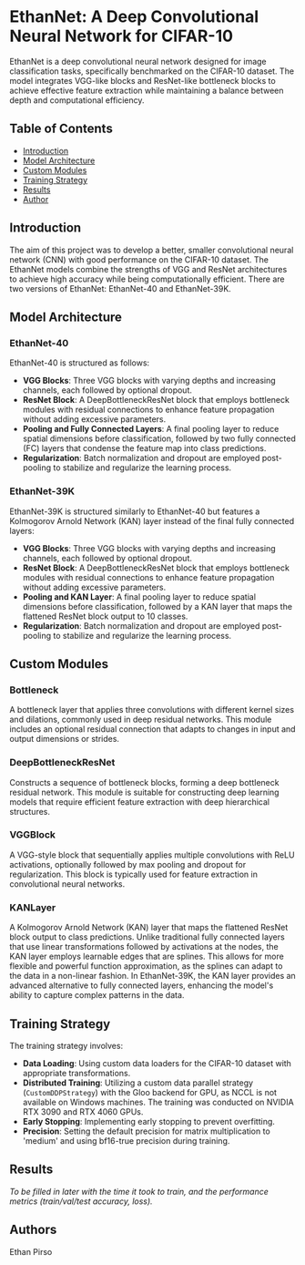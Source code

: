 # EthanNet: A Deep Convolutional Neural Network for CIFAR-10

EthanNet is a deep convolutional neural network designed for image classification tasks, specifically benchmarked on the CIFAR-10 dataset. The model integrates VGG-like blocks and ResNet-like bottleneck blocks to achieve effective feature extraction while maintaining a balance between depth and computational efficiency.

## Table of Contents
- [Introduction](#introduction)
- [Model Architecture](#model-architecture)
- [Custom Modules](#custom-modules)
- [Training Strategy](#training-strategy)
- [Results](#results)
- [Author](#author)

## Introduction

The aim of this project was to develop a better, smaller convolutional neural network (CNN) with good performance on the CIFAR-10 dataset. The EthanNet models combine the strengths of VGG and ResNet architectures to achieve high accuracy while being computationally efficient. There are two versions of EthanNet: EthanNet-40 and EthanNet-39K.

## Model Architecture

### EthanNet-40
EthanNet-40 is structured as follows:
- **VGG Blocks**: Three VGG blocks with varying depths and increasing channels, each followed by optional dropout.
- **ResNet Block**: A DeepBottleneckResNet block that employs bottleneck modules with residual connections to enhance feature propagation without adding excessive parameters.
- **Pooling and Fully Connected Layers**: A final pooling layer to reduce spatial dimensions before classification, followed by two fully connected (FC) layers that condense the feature map into class predictions.
- **Regularization**: Batch normalization and dropout are employed post-pooling to stabilize and regularize the learning process.

### EthanNet-39K
EthanNet-39K is structured similarly to EthanNet-40 but features a Kolmogorov Arnold Network (KAN) layer instead of the final fully connected layers:
- **VGG Blocks**: Three VGG blocks with varying depths and increasing channels, each followed by optional dropout.
- **ResNet Block**: A DeepBottleneckResNet block that employs bottleneck modules with residual connections to enhance feature propagation without adding excessive parameters.
- **Pooling and KAN Layer**: A final pooling layer to reduce spatial dimensions before classification, followed by a KAN layer that maps the flattened ResNet block output to 10 classes.
- **Regularization**: Batch normalization and dropout are employed post-pooling to stabilize and regularize the learning process.

## Custom Modules

### Bottleneck
A bottleneck layer that applies three convolutions with different kernel sizes and dilations, commonly used in deep residual networks. This module includes an optional residual connection that adapts to changes in input and output dimensions or strides.

### DeepBottleneckResNet
Constructs a sequence of bottleneck blocks, forming a deep bottleneck residual network. This module is suitable for constructing deep learning models that require efficient feature extraction with deep hierarchical structures.

### VGGBlock
A VGG-style block that sequentially applies multiple convolutions with ReLU activations, optionally followed by max pooling and dropout for regularization. This block is typically used for feature extraction in convolutional neural networks.

### KANLayer
A Kolmogorov Arnold Network (KAN) layer that maps the flattened ResNet block output to class predictions. Unlike traditional fully connected layers that use linear transformations followed by activations at the nodes, the KAN layer employs learnable edges that are splines. This allows for more flexible and powerful function approximation, as the splines can adapt to the data in a non-linear fashion. In EthanNet-39K, the KAN layer provides an advanced alternative to fully connected layers, enhancing the model's ability to capture complex patterns in the data.

## Training Strategy

The training strategy involves:
- **Data Loading**: Using custom data loaders for the CIFAR-10 dataset with appropriate transformations.
- **Distributed Training**: Utilizing a custom data parallel strategy (`CustomDDPStrategy`) with the Gloo backend for GPU, as NCCL is not available on Windows machines. The training was conducted on NVIDIA RTX 3090 and RTX 4060 GPUs.
- **Early Stopping**: Implementing early stopping to prevent overfitting.
- **Precision**: Setting the default precision for matrix multiplication to 'medium' and using bf16-true precision during training.

## Results

*To be filled in later with the time it took to train, and the performance metrics (train/val/test accuracy, loss).*

## Authors

Ethan Pirso
